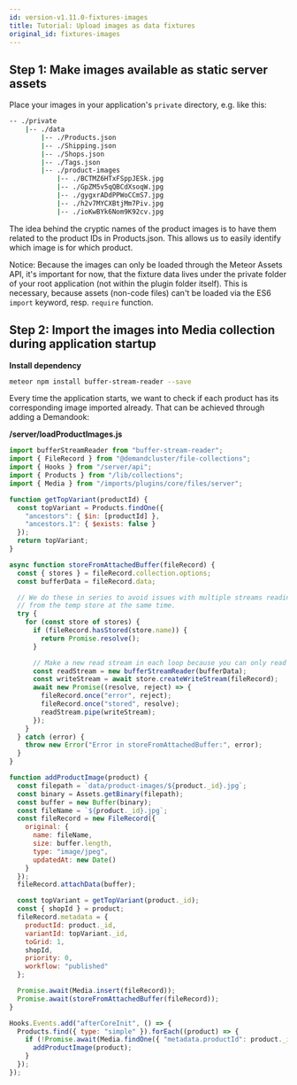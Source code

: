 ```yaml
---
id: version-v1.11.0-fixtures-images
title: Tutorial: Upload images as data fixtures
original_id: fixtures-images
---
```

    
## Step 1: Make images available as static server assets

Place your images in your application's `private` directory, e.g. like this:

```sh
-- ./private
    |-- ./data
        |-- ./Products.json
        |-- ./Shipping.json
        |-- ./Shops.json
        |-- ./Tags.json
        |-- ./product-images
            |-- ./BCTMZ6HTxFSppJESk.jpg
            |-- ./GpZM5v5qQBCdXsoqW.jpg
            |-- ./gygxrADdPPWoCCmS7.jpg
            |-- ./h2v7MYCXBtjMm7Piv.jpg
            |-- ./ioKwBYk6Nom9K92cv.jpg
```

The idea behind the cryptic names of the product images is to have them related to the product IDs in Products.json. This allows us to easily identify which image is for which product.

Notice: Because the images can only be loaded through the Meteor Assets API, it's important for now, that the fixture data lives under the private folder of your root application (not within the plugin folder itself). This is necessary, because assets (non-code files) can't be loaded via the ES6 `import` keyword, resp. `require` function.

## Step 2: Import the images into Media collection during application startup

**Install dependency**

```sh
meteor npm install buffer-stream-reader --save
```

Every time the application starts, we want to check if each product has its corresponding image imported already. That can be achieved through adding a Demandook:

**/server/loadProductImages.js**

```js
import bufferStreamReader from "buffer-stream-reader";
import { FileRecord } from "@demandcluster/file-collections";
import { Hooks } from "/server/api";
import { Products } from "/lib/collections";
import { Media } from "/imports/plugins/core/files/server";

function getTopVariant(productId) {
  const topVariant = Products.findOne({
    "ancestors": { $in: [productId] },
    "ancestors.1": { $exists: false }
  });
  return topVariant;
}

async function storeFromAttachedBuffer(fileRecord) {
  const { stores } = fileRecord.collection.options;
  const bufferData = fileRecord.data;

  // We do these in series to avoid issues with multiple streams reading
  // from the temp store at the same time.
  try {
    for (const store of stores) {
      if (fileRecord.hasStored(store.name)) {
        return Promise.resolve();
      }

      // Make a new read stream in each loop because you can only read once
      const readStream = new bufferStreamReader(bufferData);
      const writeStream = await store.createWriteStream(fileRecord);
      await new Promise((resolve, reject) => {
        fileRecord.once("error", reject);
        fileRecord.once("stored", resolve);
        readStream.pipe(writeStream);
      });
    }
  } catch (error) {
    throw new Error("Error in storeFromAttachedBuffer:", error);
  }
}

function addProductImage(product) {
  const filepath = `data/product-images/${product._id}.jpg`;
  const binary = Assets.getBinary(filepath);
  const buffer = new Buffer(binary);
  const fileName = `${product._id}.jpg`;
  const fileRecord = new FileRecord({
    original: {
      name: fileName,
      size: buffer.length,
      type: "image/jpeg",
      updatedAt: new Date()
    }
  });
  fileRecord.attachData(buffer);

  const topVariant = getTopVariant(product._id);
  const { shopId } = product;
  fileRecord.metadata = {
    productId: product._id,
    variantId: topVariant._id,
    toGrid: 1,
    shopId,
    priority: 0,
    workflow: "published"
  };

  Promise.await(Media.insert(fileRecord));
  Promise.await(storeFromAttachedBuffer(fileRecord));
}

Hooks.Events.add("afterCoreInit", () => {
  Products.find({ type: "simple" }).forEach((product) => {
    if (!Promise.await(Media.findOne({ "metadata.productId": product._id }))) {
      addProductImage(product);
    }
  });
});
```
